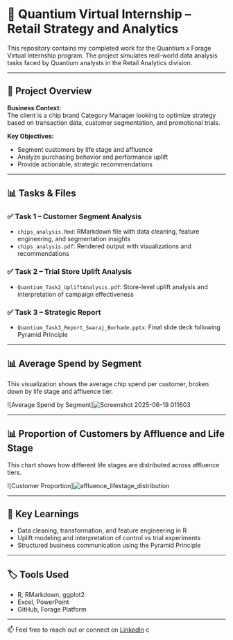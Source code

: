 # 🛒 Quantium Virtual Internship – Retail Strategy and Analytics

This repository contains my completed work for the Quantium x Forage Virtual Internship program. The project simulates real-world data analysis tasks faced by Quantium analysts in the Retail Analytics division.

---

## 📌 Project Overview

**Business Context:**  
The client is a chip brand Category Manager looking to optimize strategy based on transaction data, customer segmentation, and promotional trials.

**Key Objectives:**
- Segment customers by life stage and affluence
- Analyze purchasing behavior and performance uplift
- Provide actionable, strategic recommendations

---

## 📊 Tasks & Files

### ✅ Task 1 – Customer Segment Analysis
- `chips_analysis.Rmd`: RMarkdown file with data cleaning, feature engineering, and segmentation insights
- `chips_analysis.pdf`: Rendered output with visualizations and recommendations

### ✅ Task 2 – Trial Store Uplift Analysis
- `Quantium_Task2_UpliftAnalysis.pdf`: Store-level uplift analysis and interpretation of campaign effectiveness

### ✅ Task 3 – Strategic Report
- `Quantium_Task3_Report_Swaraj_Borhade.pptx`: Final slide deck following Pyramid Principle

---

## 📊 Average Spend by Segment

This visualization shows the average chip spend per customer, broken down by life stage and affluence tier.

![Average Spend by Segment]![Screenshot 2025-06-19 011603](https://github.com/user-attachments/assets/cfc018b2-55fb-489a-a32d-f010aca9dfbc)


---

## 📊 Proportion of Customers by Affluence and Life Stage

This chart shows how different life stages are distributed across affluence tiers.

![Customer Proportion]![affluence_lifestage_distribution](https://github.com/user-attachments/assets/617511a3-9ed1-4f06-b916-6cc1c7d7d7aa)





---

## 🧠 Key Learnings
- Data cleaning, transformation, and feature engineering in R
- Uplift modeling and interpretation of control vs trial experiments
- Structured business communication using the Pyramid Principle

---

## 🏷 Tools Used
- R, RMarkdown, ggplot2
- Excel, PowerPoint
- GitHub, Forage Platform

---

📫 Feel free to reach out or connect on [LinkedIn](https://www.linkedin.com/in/swaraj-borhade/)
c
